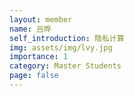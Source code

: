 ```yaml
---
layout: member
name: 吕晔
self_introduction: 隐私计算
img: assets/img/lvy.jpg
importance: 1
category: Master Students
page: false
---
```


